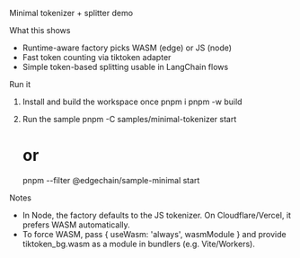 Minimal tokenizer + splitter demo

What this shows
- Runtime-aware factory picks WASM (edge) or JS (node)
- Fast token counting via tiktoken adapter
- Simple token-based splitting usable in LangChain flows

Run it
1) Install and build the workspace once
   pnpm i
   pnpm -w build

2) Run the sample
   pnpm -C samples/minimal-tokenizer start
   # or
   pnpm --filter @edgechain/sample-minimal start

Notes
- In Node, the factory defaults to the JS tokenizer. On Cloudflare/Vercel, it prefers WASM automatically.
- To force WASM, pass { useWasm: 'always', wasmModule } and provide tiktoken_bg.wasm as a module in bundlers (e.g. Vite/Workers).

